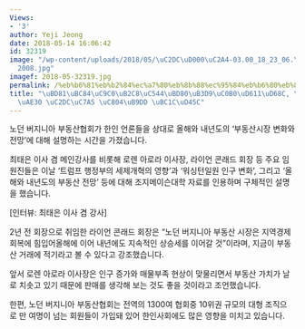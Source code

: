 ```yaml
---
Views:
- '3'
author: Yeji Jeong
date: 2018-05-14 16:06:42
id: 32319
image: "/wp-content/uploads/2018/05/\uC2DC\uD000\uC2A4-03.00_18_23_06.\uC2A4\uD2F8\
  2008.jpg"
imagef: 2018-05-32319.jpg
permalink: /%eb%b6%81%eb%b2%84%ec%a7%80%eb%8b%88%ec%95%84%eb%b6%80%eb%8f%99%ec%82%b0%ed%98%91%ed%9a%8c-%ed%95%98%eb%b0%98%ea%b8%b0-%ec%8b%9c%ec%9e%a5-%ec%a0%84%eb%a7%9d-%eb%b0%9c%ed%91%9c/
title: "\uBD81\uBC84\uC9C0\uB2C8\uC544\uBD80\uB3D9\uC0B0\uD611\uD68C, \uD558\uBC18\
  \uAE30 \uC2DC\uC7A5 \uC804\uB9DD \uBC1C\uD45C"
---
```


노던 버지니아 부동산협회가 한인 언론들을 상대로 올해와 내년도의 ‘부동산시장 변화와 전망’에 대해 설명하는 시간을 가졌습니다.

최태은 이사 겸 메인강사를 비롯해 로렌 아로라 이사장, 라이언 콘래드 회장 등 주요 임원진들은 이날 ‘트럼프 행정부의 세제개혁의 영향’과 ‘워싱턴일원 인구 변화’, 그리고 ‘올해와 내년도의 부동산 전망’ 등에 대해 조지메이슨대학 자료를 인용하며 구체적인 설명을 했습니다.

[인터뷰: 최태은 이사 겸 강사]

2년 전 회장으로 취임한 라이언 콘래드 회장은 “노던 버지니아 부동산 시장은 지역경제 회복에 힘입어올해에 이어 내년에도 지속적인 상승세를 이어갈 것”이라며, 지금이 부동산 거래에 적기라고 볼 수 있다고 강조했습니다.

앞서 로렌 아로라 이사장은 인구 증가와 매물부족 현상이 맞물리면서 부동산 가치가 날로 치솟고 있기 때문에 판매를 생각해 보는 것도 좋을 것이라고 조언했습니다.

한편, 노던 버지니아 부동산협회는 전역의 1300여 협회중 10위권 규모의 대형 조직으로 만 여명이 넘는 회원들이 가입돼 있어 한인사회에도 많은 영향을 미치고 있습니다.